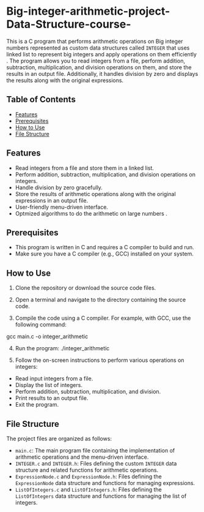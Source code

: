 # Big-integer-arithmetic-project-Data-Structure-course-
This is a C program that performs arithmetic operations on Big integer numbers represented as custom data structures called `INTEGER` that uses linked list to represent big integers and apply operations on them efficiently . The program allows you to read integers from a file, perform addition, subtraction, multiplication, and division operations on them, and store the results in an output file. Additionally, it handles division by zero and displays the results along with the original expressions.

## Table of Contents

- [Features](#features)
- [Prerequisites](#prerequisites)
- [How to Use](#how-to-use)
- [File Structure](#file-structure)

## Features

- Read integers from a file and store them in a linked list.
- Perform addition, subtraction, multiplication, and division operations on integers.
- Handle division by zero gracefully.
- Store the results of arithmetic operations along with the original expressions in an output file.
- User-friendly menu-driven interface.
- Optmized algorithms to do the arithmetic on large numbers . 

## Prerequisites

- This program is written in C and requires a C compiler to build and run.
- Make sure you have a C compiler (e.g., GCC) installed on your system.

## How to Use

1. Clone the repository or download the source code files.

2. Open a terminal and navigate to the directory containing the source code.

3. Compile the code using a C compiler. For example, with GCC, use the following command:

gcc main.c -o integer_arithmetic

4. Run the program: ./integer_arithmetic

5. Follow the on-screen instructions to perform various operations on integers:

- Read input integers from a file.
- Display the list of integers.
- Perform addition, subtraction, multiplication, and division.
- Print results to an output file.
- Exit the program.

## File Structure

The project files are organized as follows:

- `main.c`: The main program file containing the implementation of arithmetic operations and the menu-driven interface.
- `INTEGER.c` and `INTEGER.h`: Files defining the custom `INTEGER` data structure and related functions for arithmetic operations.
- `ExpressionNode.c` and `ExpressionNode.h`: Files defining the `ExpressionNode` data structure and functions for managing expressions.
- `ListOfIntegers.c` and `ListOfIntegers.h`: Files defining the `ListOfIntegers` data structure and functions for managing the list of integers.


